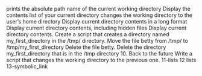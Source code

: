 prints the absolute path name of the current working directory
Display the contents list of your current directory
changes the working directory to the user’s home directory
Display current directory contents in a long format
Display current directory contents, including hidden files
Display current directory contents.
Create a script that creates a directory named my_first_directory in the /tmp/ directory.
Move the file betty from /tmp/ to /tmp/my_first_directory
Delete the file betty.
Delete the directory my_first_directory that is in the /tmp directory
10. Back to the future
Write a script that changes the working directory to the previous one.
11-lists
12 lists
13-symbolic_link 
